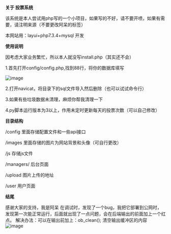 **关于 投票系统**

该系统是本人尝试用php写的一个小项目，如果写的不好，请不要开喷，如果有需要，请注明来源（不要更改阿呆的标签）

本网站用：layui+php7.3.4+mysql 开发

**使用说明**

因考虑大家业务繁忙，所以本人就没写install.php（其实还不会）

1.首先打开config/config.php,找到88行，将你的数据库填写

![image](https://user-images.githubusercontent.com/59014804/131429232-2a3bb8d1-02ac-4637-a412-26067d4f046b.png)


2.打开navicat，将目录下的sql文件导入然后删除（也可以试试命令行）

3.如果有些垃圾数据未清理，麻烦你帮我清理一下

4.py脚本运行版本为3以上，作用未定时更新每天的投票次数（可以自己修改）

**目录结构**

/config    里面存储配置文件和一些api接口

/images	里面存储的图片为网站背景和头像（可自行更改）

/js	存储js文件

/managers/	后台页面

/upload	图片上传的地址

/user	用户页面

**结尾**

感谢大家的支持，我是阿呆
在调试时，发现了一个bug，我把它部署到公网时，发现第一次能正常运行，后面就出现了一点问题，会在后端输出的前面加上一个红点。
解决办法：可以在输出前加上：ob_clean(); 
清空输出缓冲区的内容
![image](https://user-images.githubusercontent.com/59014804/131429276-497091cc-acbc-4eb7-a5c2-d22397ae9bb4.png)

